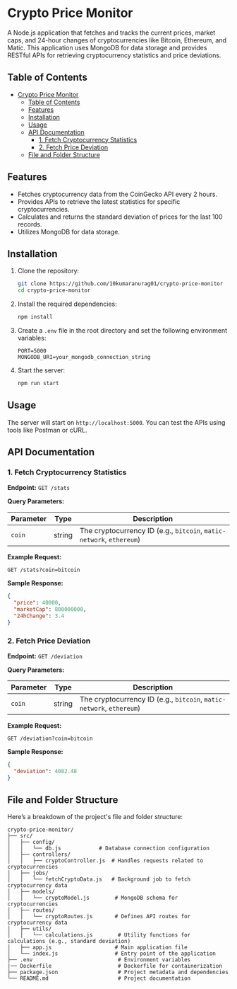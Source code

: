 # Crypto Price Monitor

A Node.js application that fetches and tracks the current prices, market caps, and 24-hour changes of cryptocurrencies like Bitcoin, Ethereum, and Matic. This application uses MongoDB for data storage and provides RESTful APIs for retrieving cryptocurrency statistics and price deviations.

## Table of Contents

- [Crypto Price Monitor](#crypto-price-monitor)
  - [Table of Contents](#table-of-contents)
  - [Features](#features)
  - [Installation](#installation)
  - [Usage](#usage)
  - [API Documentation](#api-documentation)
    - [1. Fetch Cryptocurrency Statistics](#1-fetch-cryptocurrency-statistics)
    - [2. Fetch Price Deviation](#2-fetch-price-deviation)
  - [File and Folder Structure](#file-and-folder-structure)

## Features

- Fetches cryptocurrency data from the CoinGecko API every 2 hours.
- Provides APIs to retrieve the latest statistics for specific cryptocurrencies.
- Calculates and returns the standard deviation of prices for the last 100 records.
- Utilizes MongoDB for data storage.

## Installation

1. Clone the repository:

   ```bash
   git clone https://github.com/10kumaranurag01/crypto-price-monitor
   cd crypto-price-monitor
   ```

2. Install the required dependencies:

   ```bash
   npm install
   ```

3. Create a `.env` file in the root directory and set the following environment variables:

   ```plaintext
   PORT=5000
   MONGODB_URI=your_mongodb_connection_string
   ```

4. Start the server:

   ```bash
   npm run start
   ```

## Usage

The server will start on `http://localhost:5000`. You can test the APIs using tools like Postman or cURL.

## API Documentation

### 1. Fetch Cryptocurrency Statistics

**Endpoint:** `GET /stats`

**Query Parameters:**

| Parameter | Type    | Description                  |
|-----------|---------|------------------------------|
| `coin`    | string  | The cryptocurrency ID (e.g., `bitcoin`, `matic-network`, `ethereum`) |

**Example Request:**

```http
GET /stats?coin=bitcoin
```

**Sample Response:**

```json
{
  "price": 40000,
  "marketCap": 800000000,
  "24hChange": 3.4
}
```

### 2. Fetch Price Deviation

**Endpoint:** `GET /deviation`

**Query Parameters:**

| Parameter | Type    | Description                  |
|-----------|---------|------------------------------|
| `coin`    | string  | The cryptocurrency ID (e.g., `bitcoin`, `matic-network`, `ethereum`) |

**Example Request:**

```http
GET /deviation?coin=bitcoin
```

**Sample Response:**

```json
{
  "deviation": 4082.48
}
```

## File and Folder Structure

Here’s a breakdown of the project's file and folder structure:

```
crypto-price-monitor/
├── src/
│   ├── config/
│   │   └── db.js            # Database connection configuration
│   ├── controllers/
│   │   ├── cryptoController.js  # Handles requests related to cryptocurrencies
│   ├── jobs/
│   │   └── fetchCryptoData.js   # Background job to fetch cryptocurrency data
│   ├── models/
│   │   └── cryptoModel.js        # MongoDB schema for cryptocurrencies
│   ├── routes/
│   │   └── cryptoRoutes.js       # Defines API routes for cryptocurrency data
│   ├── utils/
│   │   └── calculations.js        # Utility functions for calculations (e.g., standard deviation)
│   ├── app.js                    # Main application file
│   └── index.js                  # Entry point of the application
├── .env                           # Environment variables
|── Dockerfile                     # Dockerfile for containerization
├── package.json                   # Project metadata and dependencies
└── README.md                      # Project documentation
```
